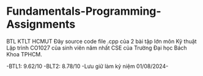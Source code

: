# Fundamentals-Programming-Assignments
BTL KTLT HCMUT
Đây source code file .cpp của 2 bài tập lớn môn Kỹ thuật Lập trình CO1027 của sinh viên năm nhất CSE của Trường Đại học Bách Khoa TPHCM.

-BTL1: 9.62/10
-BLT2: 8.78/10
                                                            -Lưu giữ làm kỷ niệm 01/08/2024-
